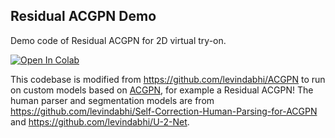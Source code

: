 ## Residual ACGPN Demo
Demo code of Residual ACGPN for 2D virtual try-on.

[colab-badge]: <https://colab.research.google.com/assets/colab-badge.svg>
[![Open In Colab][colab-badge]](https://colab.research.google.com/github/hasibzunair/residual-acgpn-demo/blob/main/demo.ipynb)

This codebase is modified from https://github.com/levindabhi/ACGPN to run on custom models based on [ACGPN](https://arxiv.org/abs/2003.05863), for example a Residual ACGPN! The human parser and segmentation models are from https://github.com/levindabhi/Self-Correction-Human-Parsing-for-ACGPN and https://github.com/levindabhi/U-2-Net.

